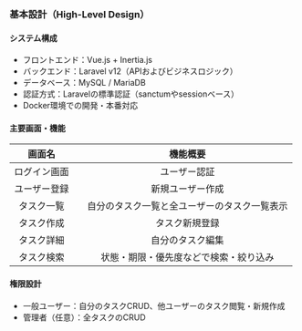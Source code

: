 ### 基本設計（High-Level Design）

#### システム構成
- フロントエンド：Vue.js + Inertia.js
- バックエンド：Laravel v12（APIおよびビジネスロジック）
- データベース：MySQL / MariaDB
- 認証方式：Laravelの標準認証（sanctumやsessionベース）
- Docker環境での開発・本番対応

#### 主要画面・機能
|画面名	| | 機能概要|
|:---: |--- |:---:|
|ログイン画面|| ユーザー認証|
|ユーザー登録||新規ユーザー作成|
|タスク一覧||自分のタスク一覧と全ユーザーのタスク一覧表示|
|タスク作成||タスク新規登録|
|タスク詳細||自分のタスク編集|
|タスク検索||状態・期限・優先度などで検索・絞り込み|

#### 権限設計
- 一般ユーザー：自分のタスクCRUD、他ユーザーのタスク閲覧・新規作成
- 管理者（任意）：全タスクのCRUD
